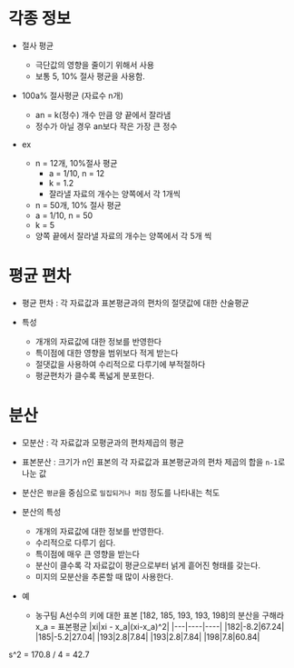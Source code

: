 # 각종 정보

- 절사 평균
    - 극단값의 영향을 줄이기 위해서 사용
    - 보통 5, 10% 절사 평균을 사용함.

- 100a% 절사평균 (자료수 n개)
    - an = k(정수) 개수 만큼 양 끝에서 잘라냄
    - 정수가 아닐 경우 an보다 작은 가장 큰 정수

- ex
    - n = 12개, 10%절사 평균
        - a = 1/10, n = 12
        - k = 1.2
        - 잘라낼 자료의 개수는 양쪽에서 각 1개씩
    - n = 50개, 10% 절사 평균
    - a = 1/10, n = 50
    - k = 5
    - 양쪽 끝에서 잘라낼 자료의 개수는 양쪽에서 각 5개 씩


# 평균 편차
- 평균 편차 : 각 자료값과 표본평균과의 편차의 절댓값에 대한 산술평균

- 특성
    - 개개의 자료값에 대한 정보를 반영한다
    - 특이점에 대한 영향을 범위보다 적게 받는다
    - 절댓값을 사용하여 수리적으로 다루기에 부적절하다
    - 평균편차가 클수록 폭넓게 분포한다.

# 분산
- 모분산 : 각 자료값과 모평균과의 편차제곱의 평균

- 표본분산 : 크기가 n인 표본의 각 자료값과 표본평균과의 편차 제곱의 합을 `n-1`로 나눈 값

- 분산은 `평균`을 중심으로 `밀집되거나 퍼짐` 정도를 나타내는 척도

- 분산의 특성
    - 개개의 자료값에 대한 정보를 반영한다.
    - 수리적으로 다루기 쉽다.
    - 특이점에 매우 큰 영향을 받는다
    - 분산이 클수록 각 자료값이 평균으로부터 넑게 흩어진 형태를 갖는다.
    - 미지의 모분산을 추론할 때 많이 사용한다.

- 예
    - 농구팀 A선수의 키에 대한 표본 [182, 185, 193, 193, 198]의 분산을 구해라
x_a = 표본평균
|xi|xi - x_a|(xi-x_a)^2|
|---|----|----|
|182|-8.2|67.24|
|185|-5.2|27.04|
|193|2.8|7.84|
|193|2.8|7.84|
|198|7.8|60.84|

s^2 = 170.8 / 4 = 42.7



    